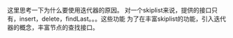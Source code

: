 这里思考一下为什么要使用迭代器的原因。
对一个skiplist来说，提供的接口只有，insert，delete，findLast。。。这些功能
为了在丰富skiplist的功能，引入迭代器的概念，丰富节点的查找接口。